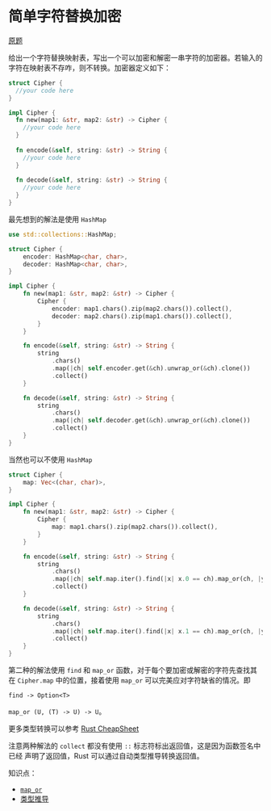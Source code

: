 # 简单字符替换加密

[原题](https://www.codewars.com/kata/simple-substitution-cipher-helper/train/rust)

给出一个字符替换映射表，写出一个可以加密和解密一串字符的加密器。若输入的字符在映射表不存咋，则不转换。加密器定义如下：

```rust
struct Cipher {
  //your code here
}

impl Cipher {
  fn new(map1: &str, map2: &str) -> Cipher {
    //your code here
  }
  
  fn encode(&self, string: &str) -> String {
    //your code here
  }
  
  fn decode(&self, string: &str) -> String {
    //your code here
  }
}
```

最先想到的解法是使用 `HashMap`

```rust
use std::collections::HashMap;

struct Cipher {
    encoder: HashMap<char, char>,
    decoder: HashMap<char, char>,
}

impl Cipher {
    fn new(map1: &str, map2: &str) -> Cipher {
        Cipher {
            encoder: map1.chars().zip(map2.chars()).collect(),
            decoder: map2.chars().zip(map1.chars()).collect(),
        }
    }

    fn encode(&self, string: &str) -> String {
        string
            .chars()
            .map(|ch| self.encoder.get(&ch).unwrap_or(&ch).clone())
            .collect()
    }

    fn decode(&self, string: &str) -> String {
        string
            .chars()
            .map(|ch| self.decoder.get(&ch).unwrap_or(&ch).clone())
            .collect()
    }
}
```

当然也可以不使用 `HashMap`

```rust
struct Cipher {
    map: Vec<(char, char)>,
}

impl Cipher {
    fn new(map1: &str, map2: &str) -> Cipher {
        Cipher {
            map: map1.chars().zip(map2.chars()).collect(),
        }
    }

    fn encode(&self, string: &str) -> String {
        string
            .chars()
            .map(|ch| self.map.iter().find(|x| x.0 == ch).map_or(ch, |y| y.1))
            .collect()
    }

    fn decode(&self, string: &str) -> String {
        string
            .chars()
            .map(|ch| self.map.iter().find(|x| x.1 == ch).map_or(ch, |y| y.0))
            .collect()
    }
}
```

第二种的解法使用 `find` 和 `map_or` 函数，对于每个要加密或解密的字符先查找其在 `Cipher.map` 中的位置，接着使用 `map_or` 可以完美应对字符缺省的情况。即

`find -> Option<T>` 

`map_or (U, (T) -> U) -> U`。

更多类型转换可以参考 [Rust CheapSheet](https://upsuper.github.io/rust-cheatsheet/)

注意两种解法的 `collect` 都没有使用 `::` 标志符标出返回值，这是因为函数签名中已经
声明了返回值，Rust 可以通过自动类型推导转换返回值。

知识点：

- [`map_or`](https://doc.rust-lang.org/std/option/enum.Option.html#method.map_or)
- [类型推导](https://www.bookstack.cn/read/rust-by-example-cn/src-cast-inference.md)
